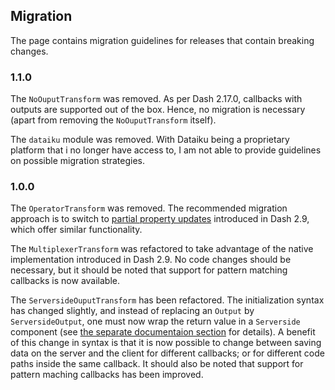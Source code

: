 ## Migration

The page contains migration guidelines for releases that contain breaking changes.

### 1.1.0

The `NoOuputTransform` was removed. As per Dash 2.17.0, callbacks with outputs are supported out of the box. Hence, no migration is necessary (apart from removing the `NoOuputTransform` itself).

The `dataiku` module was removed. With Dataiku being a proprietary platform that i no longer have access to, I am not able to provide guidelines on possible migration strategies.

### 1.0.0

The `OperatorTransform` was removed. The recommended migration approach is to switch to [partial property updates](https://dash.plotly.com/partial-properties) introduced in Dash 2.9, which offer similar functionality.
 
The `MultiplexerTransform` was refactored to take advantage of the native implementation introduced in Dash 2.9. No code changes should be necessary, but it should be noted that support for pattern matching callbacks is now available. 

The `ServersideOuputTransform` has been refactored. The initialization syntax has changed slightly, and instead of replacing an `Output` by `ServersideOutput`, one must now wrap the return value in a `Serverside` component (see [the separate documentaion section](/transforms/serverside_output_transform) for details). A benefit of this change in syntax is that it is now possible to change between saving data on the server and the client for different callbacks; or for different code paths inside the same callback. It should also be noted that support for pattern maching callbacks has been improved.